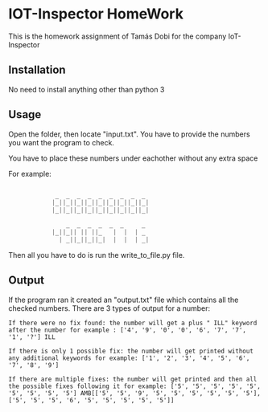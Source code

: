 # IOT-Inspector HomeWork

This is the homework assignment of Tamás Dobi for the company IoT-Inspector

## Installation

No need to install anything other than python 3

## Usage

Open the folder, then locate "input.txt". You have to provide the numbers you want the program to check.

You have to place these numbers under eachother without any extra space

For example:

```python

             _  _  _  _  _  _  _  _  _
            |_||_||_||_||_||_||_||_||_|
            |_||_||_||_||_||_||_||_||_|

                _  _  _  _  _  _     _
            |_||_|| || ||_   |  |  | _
              | _||_||_||_|  |  |  | _|

```

Then all you have to do is run the write_to_file.py file.

## Output

If the program ran it created an "output.txt" file which contains all the checked numbers.
There are 3 types of output for a number:

    If there were no fix found: the number will get a plus " ILL" keyword after the number for example : ['4', '9', '0', '0', '6', '7', '7', '1', '?'] ILL

    If there is only 1 possible fix: the number will get printed without any additional keywords for example: ['1', '2', '3', '4', '5', '6', '7', '8', '9']

    If there are multiple fixes: the number will get printed and then all the possible fixes following it for example: ['5', '5', '5', '5', '5', '5', '5', '5', '5'] AMB[['5', '5', '9', '5', '5', '5', '5', '5', '5'], ['5', '5', '5', '6', '5', '5', '5', '5', '5']]
